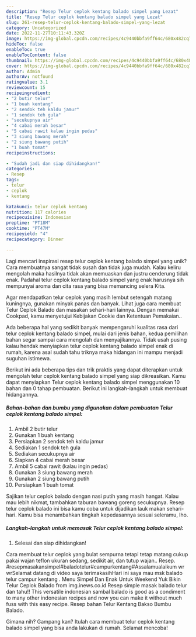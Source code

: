 ```yaml
---
description: "Resep Telur ceplok kentang balado simpel yang Lezat"
title: "Resep Telur ceplok kentang balado simpel yang Lezat"
slug: 261-resep-telur-ceplok-kentang-balado-simpel-yang-lezat
category: Uncategorized
date: 2022-11-27T10:11:43.320Z
image: https://img-global.cpcdn.com/recipes/4c9440bbfa9ff64c/680x482cq70/telur-ceplok-kentang-balado-simpel-foto-resep-utama.jpg
hideToc: false
enableToc: true
enableTocContent: false
thumbnail: https://img-global.cpcdn.com/recipes/4c9440bbfa9ff64c/680x482cq70/telur-ceplok-kentang-balado-simpel-foto-resep-utama.jpg
cover: https://img-global.cpcdn.com/recipes/4c9440bbfa9ff64c/680x482cq70/telur-ceplok-kentang-balado-simpel-foto-resep-utama.jpg
author: Admin
authorAv: notfound
ratingvalue: 3.1
reviewcount: 15
recipeingredient:
- "2 butir telur"
- "1 buah kentang"
- "2 sendok teh kaldu jamur"
- "1 sendok teh gula"
- "secukupnya air"
- "4 cabai merah besar"
- "5 cabai rawit kalau ingin pedas"
- "3 siung bawang merah"
- "2 siung bawang putih"
- "1 buah tomat"
recipeinstructions:

- "Sudah jadi dan siap dihidangkan!"
categories:
- Resep
tags:
- telur
- ceplok
- kentang

katakunci: telur ceplok kentang 
nutrition: 117 calories
recipecuisine: Indonesian
preptime: "PT18M"
cooktime: "PT47M"
recipeyield: "4"
recipecategory: Dinner

---
```





Lagi mencari inspirasi resep telur ceplok kentang balado simpel yang unik? Cara membuatnya sangat tidak susah dan tidak juga mudah. Kalau keliru mengolah maka hasilnya tidak akan memuaskan dan justru cenderung tidak enak. Padahal telur ceplok kentang balado simpel yang enak harusnya sih mempunyai aroma dan cita rasa yang bisa memancing selera Kita.





Agar mendapatkan telur ceplok yang masih lembut setengah matang kuningnya, gunakan minyak panas dan banyak. Lihat juga cara membuat Telur Ceplok Balado dan masakan sehari-hari lainnya. Dengan memakai Cookpad, kamu menyetujui Kebijakan Cookie dan Ketentuan Pemakaian..

Ada beberapa hal yang sedikit banyak mempengaruhi kualitas rasa dari telur ceplok kentang balado simpel, mulai dari jenis bahan, kedua pemilihan bahan segar sampai cara mengolah dan menyajikannya. Tidak usah pusing kalau hendak menyiapkan telur ceplok kentang balado simpel enak di rumah, karena asal sudah tahu triknya maka hidangan ini mampu menjadi suguhan istimewa.






Berikut ini ada beberapa tips dan trik praktis yang dapat diterapkan untuk mengolah telur ceplok kentang balado simpel yang siap dikreasikan. Kamu dapat menyiapkan Telur ceplok kentang balado simpel menggunakan 10 bahan dan 0 tahap pembuatan. Berikut ini langkah-langkah untuk membuat hidangannya.

<!--inarticleads1-->

##### Bahan-bahan dan bumbu yang digunakan dalam pembuatan Telur ceplok kentang balado simpel:

1. Ambil 2 butir telur
1. Gunakan 1 buah kentang
1. Persiapkan 2 sendok teh kaldu jamur
1. Sediakan 1 sendok teh gula
1. Sediakan secukupnya air
1. Siapkan 4 cabai merah besar
1. Ambil 5 cabai rawit (kalau ingin pedas)
1. Gunakan 3 siung bawang merah
1. Gunakan 2 siung bawang putih
1. Persiapkan 1 buah tomat


Sajikan telur ceplok balado dengan nasi putih yang masih hangat. Kalau mau lebih nikmat, tambahkan taburan bawang goreng secukupnya. Resep telur ceplok balado ini bisa kamu coba untuk dijadikan lauk makan sehari-hari. Kamu bisa menambahkan tingkah kepedasannya sesuai seleramu, lho. 

<!--inarticleads2-->

##### Langkah-langkah untuk memasak Telur ceplok kentang balado simpel:


1. Selesai dan siap dihidangkan!

Cara membuat telur ceplok yang bulat sempurna tetapi tetap matang cukup pakai wajan teflon ukuran sedang, sedikit air, dan tutup wajan.. Resep. #resepmasakansimpel#baladotelur#campurkentang#Assalamualaikum wr wrSelamat datang di video saya terimakasihHari ini saya mau msk balado telur campur kentang . Menu Simpel Dan Enak Untuk Weekend Yuk Bikin Telur Ceplok Balado from img.inews.co.id Resep simple masak balado telur dan tahu!! This versatile indonesian sambal balado is good as a condiment to many other indonesian recipes and now you can make it without much fuss with this easy recipe. Resep bahan Telur Kentang Bakso Bumbu Balado. 

Gimana nih? Gampang kan? Itulah cara membuat telur ceplok kentang balado simpel yang bisa anda lakukan di rumah. Selamat mencoba!
